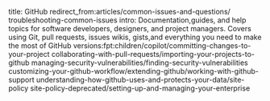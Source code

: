 title: GitHub
redirect_from:articles/common-issues-and-questions/
troubleshooting-common-issues
intro: Documentation,guides, and help topics for software developers,
designers, and project managers. Covers using Git, pull requests, issues
wikis, gists,and everything you need to make the most of GitHub 
versions:fpt:children/copilot/committing-changes-to-your-project
collaborating-with-pull-requests/importing-your-projects-to-github
managing-security-vulnerabilities/finding-security-vulnerabilities
customizing-your-github-workflow/extending-github/working-with-github-support
understanding-how-github-uses-and-protects-your-data/site-policy
site-policy-deprecated/setting-up-and-managing-your-enterprise
